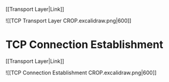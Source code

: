 [[Transport Layer|Link]]

![[TCP Transport Layer CROP.excalidraw.png|600]]

# TCP Connection Establishment

[[Transport Layer|Link]]

![[TCP Connection Establishment CROP.excalidraw.png|600]]